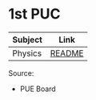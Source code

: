 # 1st PUC
|Subject | Link|
|-|-|
|Physics| [README](1stPUC/Physics/QuestionBank/README.md)|

Source: 
* PUE Board 
